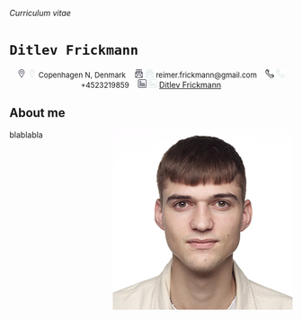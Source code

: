 _Curriculum vitae_
# `Ditlev Frickmann`
<p align="middle">
    <img src="images/icons/dark/location.png#gh-light-mode-only" alt="location" width="15"/>
    <img src="images/icons/light/location.png#gh-dark-mode-only" alt="location" width="15"/>
    <font size="2"> Copenhagen N, Denmark</font>
    &nbsp;&nbsp;
    <img src="images/icons/dark/mail.png#gh-light-mode-only" alt="linkedin" width="15"/>
    <img src="images/icons/light/mail.png#gh-dark-mode-only" alt="linkedin" width="15"/>
    <font size="2"> reimer.frickmann@gmail.com</font>
    &nbsp;&nbsp;
    <img src="images/icons/dark/phone.png#gh-light-mode-only" alt="linkedin" width="15"/>
    <img src="images/icons/light/phone.png#gh-dark-mode-only" alt="linkedin" width="15"/>
    <font size="2"> +4523219859</font>
    &nbsp;&nbsp;
    <a href="https://www.linkedin.com/in/ditlev-frickmann/"><img src="images/icons/dark/linkedin.png#gh-light-mode-only" alt="linkedin" width="15"/></a>
    <a href="https://www.linkedin.com/in/ditlev-frickmann/"><img src="images/icons/light/linkedin.png#gh-dark-mode-only" alt="linkedin" width="15" href=/></a>
    <a href="https://www.linkedin.com/in/ditlev-frickmann/" >Ditlev Frickmann </a>
</p>



## About me
<img src="images/headshot/320x320.jpg" align="right"
     alt="Size Limit logo by Anton Lovchikov" width="320" height="320">
blablabla